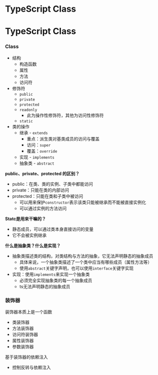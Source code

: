 # TypeScript Class

# TypeScript Class

### Class

- 结构
    - 构造函数
    - 属性
    - 方法
    - 访问符
- 修饰符
    - `public`
    - `private`
    - `protected`
    - `readonly`
        - 此为操作性修饰符，其他为访问性修饰符
    - `static`
- 类的操作
    - 继承 - `extends`
        - 重点：派生类对基类成员的访问与覆盖
        - 访问：`super`
        - 覆盖：`override`
    - 实现 - `implements`
    - 抽象类 - `abstract`

**public、private、protected 的区别？**

- public：在类、类的实例、子类中都能访问
- private：只能在类的内部访问
- protected：只能在类和子类中被访问
    - 可以用来保护`constructor`表示该类只能被继承而不能被直接实例化
    - 可以通过实例的方法访问

**Statc是用来干嘛的？**

- 静态成员，可以通过类本身直接访问的变量
- 它不会被实例继承

**什么是抽象类？什么是实现？**

- 抽象类描述类的结构，对类结构与方法的抽象，它无法声明静态的抽象成员
    - 具体来说，一个抽象类描述了一个类中应当有哪些成员（属性方法等）
    - 使用`abstract`关键字声明，也可以使用`interface`关键字实现
- 实现：使用`implements`来实现一个抽象类
    - 必须完全实现抽象类的每一个抽象成员
    - ts无法声明静态的抽象成员

### 装饰器

装饰器本质上是一个函数

- 类装饰器
- 方法装饰器
- 访问符装饰器
- 属性装饰器
- 参数装饰器

基于装饰器的依赖注入

- 控制反转与依赖注入